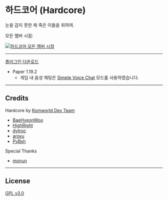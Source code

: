 # 하드코어 (Hardcore)

눈을 감지 못한 채 죽은 이들을 위하여.

모든 멤버 시점:

[![하드코어 모든 멤버 시점](https://i.ytimg.com/vi/t3K3iXz-NYY/maxresdefault.jpg)](https://www.youtube.com/playlist?list=PLSPcsedfnZmRGABA7lLcYa7gUmx-zKbk-)

---

[플러그인 다운로드](https://github.com/qogusdn1017/hardcore/releases/latest/download/hardcore.jar)

- Paper 1.19.2
  - 게임 내 음성 채팅은 [Simple Voice Chat](https://www.curseforge.com/minecraft/mc-mods/simple-voice-chat) 모드를 사용하였습니다.

---

## Credits

Hardcore by [Komworld Dev Team](https://github.com/komworld)

- [BaeHyeonWoo](https://github.com/qogusdn1017)
- [HighRight](https://github.com/highright1234)
- [dytroc](https://github.com/dytroc)
- [aroxu](https://github.com/aroxu)
- [PyBsh](https://github.com/PyBsh)

Special Thanks
- [monun](https://github.com/monun)

---

## License

[GPL v3.0](./LICENSE.md)